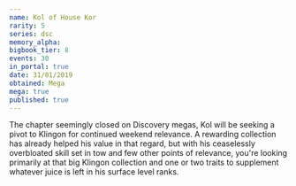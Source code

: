 ```yaml
---
name: Kol of House Kor
rarity: 5
series: dsc
memory_alpha:
bigbook_tier: 8
events: 30
in_portal: true
date: 31/01/2019
obtained: Mega
mega: true
published: true
---
```


The chapter seemingly closed on Discovery megas, Kol will be seeking a pivot to Klingon for continued weekend relevance. A rewarding collection has already helped his value in that regard, but with his ceaselessly overbloated skill set in tow and few other points of relevance, you're looking primarily at that big Klingon collection and one or two traits to supplement whatever juice is left in his surface level ranks.
